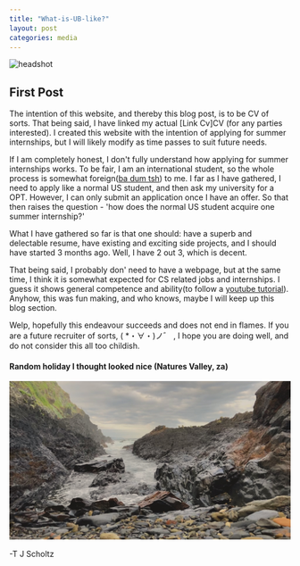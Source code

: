 ```yaml
---
title: "What-is-UB-like?"
layout: post
categories: media
---
```





![headshot](/assets/images/IMG_0496.png)

## First Post

The intention of this website, and thereby this blog post, is to be CV of sorts. That being said, I have linked my actual [Link Cv]CV (for any parties interested). I created this website with the intention of applying for summer internships, but I will likely modify as time passes to suit future needs.
 
If I am completely honest, I don't fully understand how applying for summer internships works. To be fair, I am an international student, so the whole process is somewhat foreign([ba dum tsh][ba dum]) to me.  I far as I have gathered, I need to apply like a normal US student, and then ask my university for a OPT. However, I can only submit an application once I have an offer. So that then raises the question - 'how does the normal US student acquire one summer internship?'
 
What I have gathered so far is that one should: have a superb and delectable resume, have existing and exciting side projects, and I should have started 3 months ago. Well, I have 2 out 3, which is decent.
 
That being said, I probably don' need to have a webpage, but at the same time, I think it is somewhat expected for CS related jobs and internships. I guess it shows general competence and ability(to follow a [youtube tutorial][tutorial]). Anyhow, this was fun making, and who knows, maybe I will keep up this blog section.
 
Welp, hopefully this endeavour succeeds and does not end in flames. If you are a future recruiter of sorts, ( *・∀・)ノ゛ , I hope you are doing well, and do not consider this all too childish.

#### Random holiday I thought looked nice (Natures Valley, za)
![fadedWaves](/assets/images/ocean.jpg)

-T J Scholtz


[jekyll-docs]: http://jekyllrb.com/docs/home
[tutorial]: https://www.youtube.com/watch?v=qZsgPgGdOzQ
[ba dum]: https://www.urbandictionary.com/define.php?term=Ba%20Dum%20Tsh